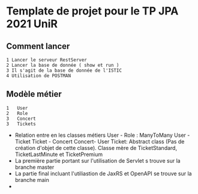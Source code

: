 # Template de projet pour le TP JPA 2021 UniR
## Comment lancer
    1 Lancer le serveur RestServer
    2 Lancer la base de donnée ( show et run )
    3 Il s'agit de la base de donnée de l'ISTIC
    4 Utilisation de POSTMAN
## Modèle métier
    1   User
    2   Role
    3   Concert
    3   Tickets
-   Relation entre en les classes métiers 
User - Role : ManyToMany
User - Ticket
Ticket - Concert
Concert- User
Ticket: Abstract class (Pas de création d'objet de cette classe). Classe mère de TicketStandard, TicketLastMinute et TicketPremium
- La première partie portant sur l'utilisation de Servlet s trouve sur la branche master
- La partie final incluant l'utiliastion de JaxRS et OpenAPI se trouve sur la branche main
- 

